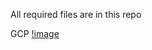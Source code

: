 All required files are in this repo

GCP
[!image](https://github.com/angel4576/Docker/blob/main/HW5/account.png)
